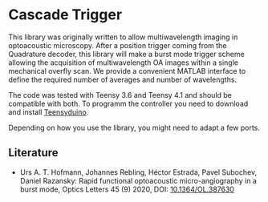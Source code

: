 # Cascade Trigger

This library was originally written to allow multiwavelength imaging in optoacoustic microscopy. After a position trigger coming from the Quadrature decoder, this library will make a burst mode trigger scheme allowing the acquisition of multiwavelength OA images within a single mechanical overfly scan. We provide a convenient MATLAB interface to define the required number of averages and number of wavelengths.

The code was tested with Teensy 3.6 and Teensy 4.1 and should be compatible with both. To programm the controller you need to download and install [Teensyduino](https://www.pjrc.com/teensy/teensyduino.html).

Depending on how you use the library, you might need to adapt a few ports.

## Literature

*  Urs A. T. Hofmann, Johannes Rebling, Héctor Estrada, Pavel Subochev, Daniel Razansky: Rapid functional optoacoustic micro-angiography in a burst mode, Optics Letters 45 (9) 2020, DOI: [10.1364/OL.387630](https://doi.org/10.1364/OL.387630)